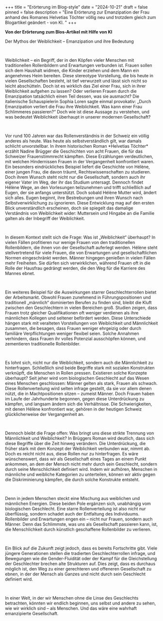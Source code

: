+++
title = "Erörterung im Blog-style"
date = "2024-10-21"
draft = false
pinned = false
description = "Eine Erörterung zur Emanzipation der Frau anhand des Romanes Helvetias Töchter völlig neu und trotzdem gleich zum Blogartikel geändert - von KI. "
+++


**Von der Erörterung zum Blos-Artikel mit Hilfe von KI**



Der Mythos der Weiblichkeit – Emanzipation und ihre Bedeutung

 

Weiblichkeit – ein Begriff, der in den Köpfen vieler Menschen mit traditionellen Rollenbildern und Erwartungen verbunden ist. Frauen sollen sich dem Haushalt widmen, die Kinder erziehen und dem Mann ein angenehmes Heim bereiten. Diese stereotype Vorstellung, die bis heute in vielen Gesellschaften besteht, ist tief verwurzelt und lässt sich nicht so leicht abschütteln. Doch ist es wirklich das Ziel einer Frau, sich in ihrer Weiblichkeit aufgehen zu lassen? Oder verlieren Frauen durch die Emanzipation tatsächlich einen Teil dessen, was sie ausmacht? Die italienische Schauspielerin Sophia Loren sagte einmal provokativ: „Durch Emanzipation verliert die Frau ihre Weiblichkeit. Was kann einer Frau Schlimmeres passieren?“ Doch wie ist diese Aussage zu verstehen, und was bedeutet Weiblichkeit überhaupt in unserer modernen Gesellschaft?

 

Vor rund 100 Jahren war das Rollenverständnis in der Schweiz ein völlig anderes als heute. Was heute als selbstverständlich gilt, war damals schlicht unvorstellbar. In ihrem historischen Roman \*Helvetias Töchter\* erzählt Nadine Brügger die Geschichten von acht Frauen, die für das Schweizer Frauenstimmrecht kämpften. Diese Erzählungen verdeutlichen, mit welchen Hindernissen Frauen in der Vergangenheit konfrontiert waren. Ein besonders eindrückliches Beispiel liefert die Geschichte von Hélène, einer jungen Frau, die davon träumt, Rechtswissenschaften zu studieren. Doch ihrem Wunsch steht nicht nur die Gesellschaft, sondern auch ihr eigener Vater im Weg, der ihr das Studium untersagt. Dennoch findet Hélène Wege, an den Vorlesungen teilzunehmen und trifft schließlich auf Eugen, der sie anfangs unterstützt. Doch sobald Hélène Mutter wird, ändert sich alles. Eugen beginnt, ihre Bestrebungen und ihren Wunsch nach Selbstverwirklichung zu ignorieren. Diese Entwicklung mag auf den ersten Blick unverständlich erscheinen, doch sie spiegelt das damalige Verständnis von Weiblichkeit wider: Muttersein und Hingabe an die Familie galten als der Inbegriff der Weiblichkeit.

 

In diesem Kontext stellt sich die Frage: Was ist „Weiblichkeit“ überhaupt? In vielen Fällen profitieren nur wenige Frauen von den traditionellen Rollenbildern, die ihnen von der Gesellschaft auferlegt werden. Hélène steht stellvertretend für viele Frauen, die von Erwartungen und gesellschaftlichen Normen eingeschränkt werden. Männer hingegen genießen in vielen Fällen mehr Freiheiten. Sie dürfen sich verwirklichen, während Frauen oft in die Rolle der Hausfrau gedrängt werden, die den Weg für die Karriere des Mannes ebnet.

 

Ein weiteres Beispiel für die Auswirkungen starrer Geschlechterrollen bietet der Arbeitsmarkt. Obwohl Frauen zunehmend in Führungspositionen und traditionell „männlich“ dominierten Berufen zu finden sind, bleibt die Kluft zwischen den Geschlechtern in vielen Bereichen groß. Studien zeigen, dass Frauen trotz gleicher Qualifikationen oft weniger verdienen als ihre männlichen Kollegen und seltener befördert werden. Diese Unterschiede hängen stark mit veralteten Vorstellungen von Weiblichkeit und Männlichkeit zusammen, die besagen, dass Frauen weniger ehrgeizig oder durch familiäre Verpflichtungen weniger flexibel seien. Solche Annahmen verhindern, dass Frauen ihr volles Potenzial ausschöpfen können, und zementieren traditionelle Rollenbilder.

 

Es lohnt sich, nicht nur die Weiblichkeit, sondern auch die Männlichkeit zu hinterfragen. Schließlich sind beide Begriffe stark mit sozialen Konstrukten verknüpft, die Menschen in Rollen pressen. Existieren solche Konzepte überhaupt? Seit jeher wird vom biologischen Geschlecht auf das Wesen eines Menschen geschlossen: Männer gelten als stark, Frauen als schwach. Diese Rollenverteilung wird selten infrage gestellt, da sie vor allem denen nützt, die in Machtpositionen sitzen – zumeist Männer. Doch Frauen haben im Laufe der Jahrhunderte begonnen, gegen diese Unterdrückung zu kämpfen, und langsam ändern sich die Verhältnisse. Die Schwierigkeiten, mit denen Hélène konfrontiert war, gehören in der heutigen Schweiz glücklicherweise der Vergangenheit an.

 

Dennoch bleibt die Frage offen: Was bringt uns diese strikte Trennung von Männlichkeit und Weiblichkeit? In Brüggers Roman wird deutlich, dass sich diese Begriffe über die Zeit hinweg verändern. Die Unterdrückung, die früher stark mit dem Konzept der Weiblichkeit verbunden war, nimmt ab. Doch es reicht nicht aus, diese Rollen nur zu hinterfragen. Es wäre wünschenswert, dass wir als Gesellschaft eines Tages an einem Punkt ankommen, an dem der Mensch nicht mehr durch sein Geschlecht, sondern durch seine Menschlichkeit definiert wird. Indem wir aufhören, Menschen in männliche und weibliche Kategorien zu unterteilen, können wir aktiv gegen die Diskriminierung kämpfen, die durch solche Konstrukte entsteht.

 

Denn in jedem Menschen steckt eine Mischung aus weiblichen und männlichen Energien. Diese beiden Pole ergänzen sich, unabhängig vom biologischen Geschlecht. Eine starre Rollenverteilung ist also nicht nur überflüssig, sondern schadet auch der Entfaltung des Individuums. Rollenbilder und Erwartungen engen ein – nicht nur Frauen, sondern auch Männer. Denn das Schlimmste, was uns als Gesellschaft passieren kann, ist, die Menschlichkeit durch künstlich geschaffene Rollenbilder zu verlieren.

 

Ein Blick auf die Zukunft zeigt jedoch, dass es bereits Fortschritte gibt. Viele jüngere Generationen stellen die tradierten Geschlechterrollen infrage, und Bewegungen wie die Gender-Fluidität oder der Kampf für die Gleichstellung der Geschlechter brechen alte Strukturen auf. Dies zeigt, dass es durchaus möglich ist, den Weg zu einer gerechteren und offeneren Gesellschaft zu ebnen, in der der Mensch als Ganzes und nicht durch sein Geschlecht definiert wird.

 

In einer Welt, in der wir Menschen ohne die Linse des Geschlechts betrachten, könnten wir endlich beginnen, uns selbst und andere zu sehen, wie wir wirklich sind – als Menschen. Und das wäre eine wahrhaft emanzipierte Gesellschaft.